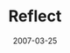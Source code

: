 ---
layout: message
category: message
series: "Kingdom"
title: "Reflect"
date: 2007-03-25
message_id: 26
---